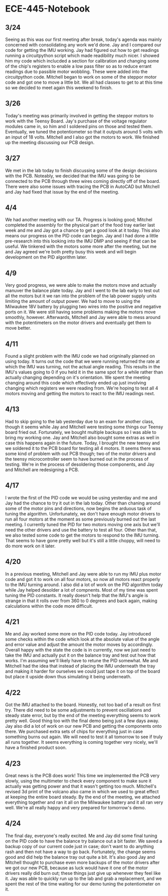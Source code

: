 # ECE-445-Notebook

## 3/24
Seeing as this was our first meeting after break, today's agenda was mainly concerned with consolidating any work we'd done. Jay and I compared our code for getting the IMU working. Jay had figured out how to get readings running a circuitpython script which made readibility much nicer. I showed him my code which inclucded a section for calibration and changing some of the chip's registers to enable a low pass filter so as to reduce errant readings due to passible motor wobbling. These were added into the circuitpython code. Mitchell began to work on some of the steppor motor code and got one to move a little bit. We all had classes to get to at this time so we decided to meet again this weekend to finish.

## 3/26
Today's meeting was primarily involved in getting the steppor motors to work with the Teensy Board. Jay's purchase of the voltage regulator modules came in, so him and I soldered pins on those and tested them. Eventually, we tuned the potentiometer so that it outputs around 5 volts with an input of 18 volts. Mitchell and I also got the motors to work. We finished up the meeting discussing our PCB design.

## 3/27
We met in the lab today to finish discussing some of the design decisions with the PCB. Noteably, we decided that the IMU was going to be connected to the PCB through three wires coming directly off of the board. There were also some issues with tracing the PCB in AutoCAD but Mitchell and Jay had fixed that issue by the end of the meeting. 

## 4/4
We had another meeting with our TA. Progress is looking good; Mitchel completed the assembly for the physical part of the food tray earlier last week and me and Jay got a chance to get a good look at it today. This also means our progress on the PID code can begin. Jay and I had done a little pre-research into this looking into the IMU DMP and seeing if that can be useful. We tinkered with the motors some more after the meeting, but me and Jay agreed we're both pretty busy this week and will begin development on the PID algorithm later.

## 4/9
Very good progress, we were able to make the motors move and actually manuver the balance plate today. Jay and I went to the lab early to test out all the motors but it we ran into the problem of the lab power supply units limiting the amount of output power. We had to move to using the Milwaukee 18V battery by plugging two wires into the positive and negative ports on it. We were still having some problems making the motors move smoothly, however. Afterwards, Mitchell and Jay were able to mess around with the potentimeters on the motor drivers and eventually get them to move better.

## 4/11
Found a slight problem with the IMU code we had origninally planned on using today. It turns out the code that we were running returned the rate at which the IMU was turning, not the actual angle reading. This results in the IMU's values going to 0 if you held it in the same spot for a while rather than actually changing depending on it's orientation. We spent the meeting changing around this code which effectively ended up just involving changing which registers we were reading from. We're hoping to test all 4 motors moving and getting the motors to react to the IMU readings next.

## 4/13
Had to skip going to the lab yesterday due to an exam for another class, though it seems while Jay and Mitchell were testing some things our Teensy board fried out. Fortunately, we bought multiple backups so I was able to bring my working one. Jay and Mitchell also bought some extras as well in case this happens again in the future. Today, I brought the new teensy and we soldered it to the PCB board for testing all 4 motors. It seems there was some kind of problem with out PCB though; two of the motor drivers and the teensy microcontroller seem to have burned out in the process of testing. We're in the process of desoldering those components, and Jay and Mitchell are redesigning a PCB.

## 4/17
I wrote the first of the PID code we would be using yesterday and me and Jay had the chance to try it out in the lab today. Other than chaning around some of the motor pins and directions, now begins the arduous task of tuning the algorithm. Unfortunately, we don't have enough motor drivers to run all four motors at the moment as some previously burned out the last meeting. I currently tuned the PID for two motors moving one axis but we'll need the other drivers and use the battery to test all four. Other than that, we also tested some code to get the motors to respond to the IMU turning. That seems to have gone pretty well but it's still a little choppy, will need to do more work on it later.

## 4/20
In a previous meeting, Mitchell and Jay were able to run my IMU plus motor code and got it to work on all four motors, so now all motors react properly to the IMU turning around. I also did a lot of work on the PID algorithm today while Jay helped desolder a lot of compnents. Most of my time was spent tuning the PID constants. It really doesn't help that the IMU's angle is strange in that it rolls over from 360 to 0 degrees and back again, making calculations within the code more difficult.

## 4/21
Me and Jay worked some more on the PID code today. Jay introduced some checks within the code which look at the absolute value of the angle and error value and adjust the amount the motor moves by accordingly. Overall happy with the state the code is in currently, now we just need to take the IMU and actually put it on the balance tray and test out how that works. I'm assuming we'll likely have to retune the PID somewhat. Me and Mitchell had the idea that instead of placing the IMU underneath the tray and making it harder for ourselves we could just tape it on top of the board but place it upside down thus simulating it being underneath.

## 4/22
Got the IMU attached to the board. Honestly, not too bad of a result on first try. There did need to be some adjustments to prevent oscillations and steady state error, but by the end of the meeting everything seems to work pretty well. Good thing too with the final demo being just a few days away. Jay also did a lot of work on our new PCB and getting the components onto there. We purchased extra sets of chips for everything just in case something burns out again. We will need to test it all tomorrow to see if truly all runs together. It seems everything is coming together very nicely, we'll have a finished product soon.

## 4/23
Great news is the PCB does work! This time we implemented the PCB very slowly, using the multimeter to check every component to make sure it actually was getting power and that it wasn't getting too much. Mitchell's revised 3d print of the volcano also came in which we used to great effect at keeping the entire board steady. By the end of the meeting, we attached everything together and ran it all on the Milwaukee battery and it all ran very well. We're all really happy and very prepared for tomorrow's demo.

## 4/24
The final day, everyone's really excited. Me and Jay did some final tuning on the PID code to have the balance try balance out a bit faster. We saved a backup copy of our current code just in case; don't want to do anything rash and then not have a way to go back. Fortunately, the change seems good and did help the balance tray out quite a bit. It's also good Jay and Mitchell thought to purchase even more backups of the motor drivers after we got our new PCB, because as luck would have it one of the motor drivers really did burn out; these things just give up whenever they feel like it. Jay was able to quickly run up to the lab and grab a replacement, and we spent the rest of the time waiting for our demo tuning the potentiometer on it.
